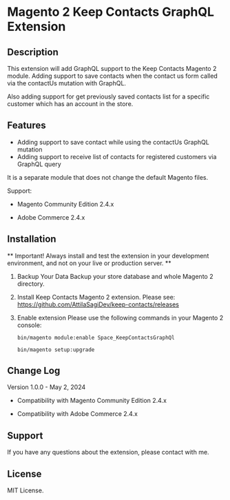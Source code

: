 # **Magento 2 Keep Contacts GraphQL Extension** #

## Description ##

This extension will add GraphQL support to the Keep Contacts Magento 2 module. Adding support to save contacts when the contact us form called via the contactUs mutation with GraphQL.

Also adding support for get previously saved contacts list for a specific customer which has an account in the store.

## Features ##

- Adding support to save contact while using the contactUs GraphQL mutation
- Adding support to receive list of contacts for registered customers via GraphQL query

It is a separate module that does not change the default Magento files.

Support:
- Magento Community Edition  2.4.x

- Adobe Commerce 2.4.x

## Installation ##

** Important! Always install and test the extension in your development environment, and not on your live or production server. **

1. Backup Your Data
   Backup your store database and whole Magento 2 directory.

2. Install Keep Contacts Magento 2 extension. Please see:
   https://github.com/AttilaSagiDev/keep-contacts/releases

3. Enable extension
   Please use the following commands in your Magento 2 console:

   ```
   bin/magento module:enable Space_KeepContactsGraphQl

   bin/magento setup:upgrade 
   ```

## Change Log ##

Version 1.0.0 - May 2, 2024
- Compatibility with Magento Community Edition  2.4.x

- Compatibility with Adobe Commerce 2.4.x

## Support ##

If you have any questions about the extension, please contact with me.

## License ##

MIT License.

